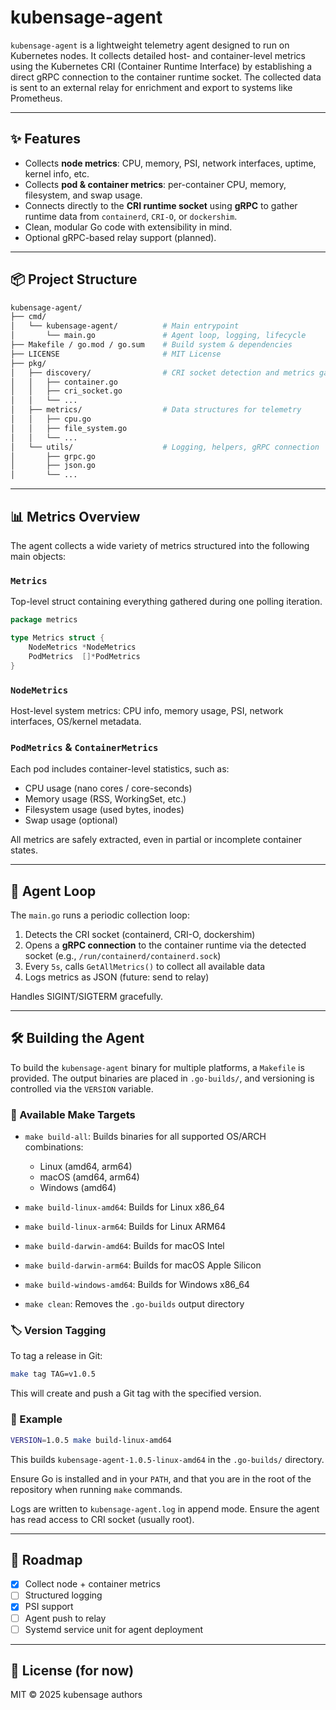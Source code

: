 # kubensage-agent

`kubensage-agent` is a lightweight telemetry agent designed to run on Kubernetes nodes. It collects detailed host- and
container-level metrics using the Kubernetes CRI (Container Runtime Interface) by establishing a direct gRPC connection
to the container runtime socket. The collected data is sent to an external relay for enrichment and export to systems
like Prometheus.

---

## ✨ Features

* Collects **node metrics**: CPU, memory, PSI, network interfaces, uptime, kernel info, etc.
* Collects **pod & container metrics**: per-container CPU, memory, filesystem, and swap usage.
* Connects directly to the **CRI runtime socket** using **gRPC** to gather runtime data from `containerd`, `CRI-O`, or
  `dockershim`.
* Clean, modular Go code with extensibility in mind.
* Optional gRPC-based relay support (planned).

---

## 📦 Project Structure

```bash
kubensage-agent/
├── cmd/
│   └── kubensage-agent/          # Main entrypoint
│       └── main.go               # Agent loop, logging, lifecycle
├── Makefile / go.mod / go.sum    # Build system & dependencies
├── LICENSE                       # MIT License
├── pkg/
│   ├── discovery/                # CRI socket detection and metrics gathering
│   │   ├── container.go
│   │   ├── cri_socket.go
│   │   └── ...
│   ├── metrics/                  # Data structures for telemetry
│   │   ├── cpu.go
│   │   ├── file_system.go
│   │   └── ...
│   └── utils/                    # Logging, helpers, gRPC connection
│       ├── grpc.go
│       ├── json.go
│       └── ...
```

---

## 📊 Metrics Overview

The agent collects a wide variety of metrics structured into the following main objects:

### `Metrics`

Top-level struct containing everything gathered during one polling iteration.

```go
package metrics

type Metrics struct {
	NodeMetrics *NodeMetrics
	PodMetrics  []*PodMetrics
}

```

### `NodeMetrics`

Host-level system metrics: CPU info, memory usage, PSI, network interfaces, OS/kernel metadata.

### `PodMetrics` & `ContainerMetrics`

Each pod includes container-level statistics, such as:

* CPU usage (nano cores / core-seconds)
* Memory usage (RSS, WorkingSet, etc.)
* Filesystem usage (used bytes, inodes)
* Swap usage (optional)

All metrics are safely extracted, even in partial or incomplete container states.

---

## 🔄 Agent Loop

The `main.go` runs a periodic collection loop:

1. Detects the CRI socket (containerd, CRI-O, dockershim)
2. Opens a **gRPC connection** to the container runtime via the detected socket (e.g.,
   `/run/containerd/containerd.sock`)
3. Every `5s`, calls `GetAllMetrics()` to collect all available data
4. Logs metrics as JSON (future: send to relay)

Handles SIGINT/SIGTERM gracefully.

---

## 🛠️ Building the Agent

To build the `kubensage-agent` binary for multiple platforms, a `Makefile` is provided.
The output binaries are placed in `.go-builds/`, and versioning is controlled via the `VERSION` variable.

### 🔧 Available Make Targets

* `make build-all`: Builds binaries for all supported OS/ARCH combinations:

    * Linux (amd64, arm64)
    * macOS (amd64, arm64)
    * Windows (amd64)

* `make build-linux-amd64`: Builds for Linux x86\_64

* `make build-linux-arm64`: Builds for Linux ARM64

* `make build-darwin-amd64`: Builds for macOS Intel

* `make build-darwin-arm64`: Builds for macOS Apple Silicon

* `make build-windows-amd64`: Builds for Windows x86\_64

* `make clean`: Removes the `.go-builds` output directory

### 🏷️ Version Tagging

To tag a release in Git:

```bash
make tag TAG=v1.0.5
```

This will create and push a Git tag with the specified version.

### 🧪 Example

```bash
VERSION=1.0.5 make build-linux-amd64
```

This builds `kubensage-agent-1.0.5-linux-amd64` in the `.go-builds/` directory.

Ensure Go is installed and in your `PATH`, and that you are in the root of the repository when running `make` commands.

Logs are written to `kubensage-agent.log` in append mode. Ensure the agent has read access to CRI socket (usually root).

---

## 📡 Roadmap

* [x] Collect node + container metrics
* [ ] Structured logging
* [x] PSI support
* [ ] Agent push to relay
* [ ] Systemd service unit for agent deployment

---

## 📄 License (for now)

MIT © 2025 kubensage authors
